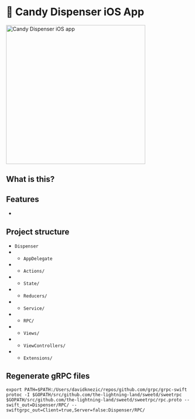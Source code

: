 # 🍬 Candy Dispenser iOS App

<img width="380" alt="Candy Dispenser iOS app" src="https://user-images.githubusercontent.com/198988/46317920-140e7d80-c5d5-11e8-98fa-dd0566e291ab.png">

## What is this?



## Features

* 

## Project structure

* `Dispenser`
* * `AppDelegate`
* * `Actions/`
* * `State/`
* * `Reducers/`
* * `Service/`
* * `RPC/`
* * `Views/`
* * `ViewControllers/`
* * `Extensions/`

## Regenerate gRPC files

```
export PATH=$PATH:/Users/davidknezic/repos/github.com/grpc/grpc-swift
protoc -I $GOPATH/src/github.com/the-lightning-land/sweetd/sweetrpc $GOPATH/src/github.com/the-lightning-land/sweetd/sweetrpc/rpc.proto --swift_out=Dispenser/RPC/ --swiftgrpc_out=Client=true,Server=false:Dispenser/RPC/
```
